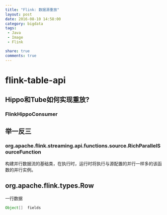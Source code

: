 ```yaml
---
title: "Flink: 数据源重放"
layout: post
date: 2016-08-10 14:58:00
category: bigdata
tags:
 - Java
 - Image
 - Flink

share: true
comments: true
---
```



# flink-table-api



## Hippo和Tube如何实现重放?


### FlinkHippoConsumer




## 举一反三

### org.apache.flink.streaming.api.functions.source.RichParallelSourceFunction

构建并行数据流的基础类，在执行时，运行时将执行与源配置的并行一样多的该函数的并行实例。

## org.apache.flink.types.Row

一行数据

```java
Object[]  fields
```

